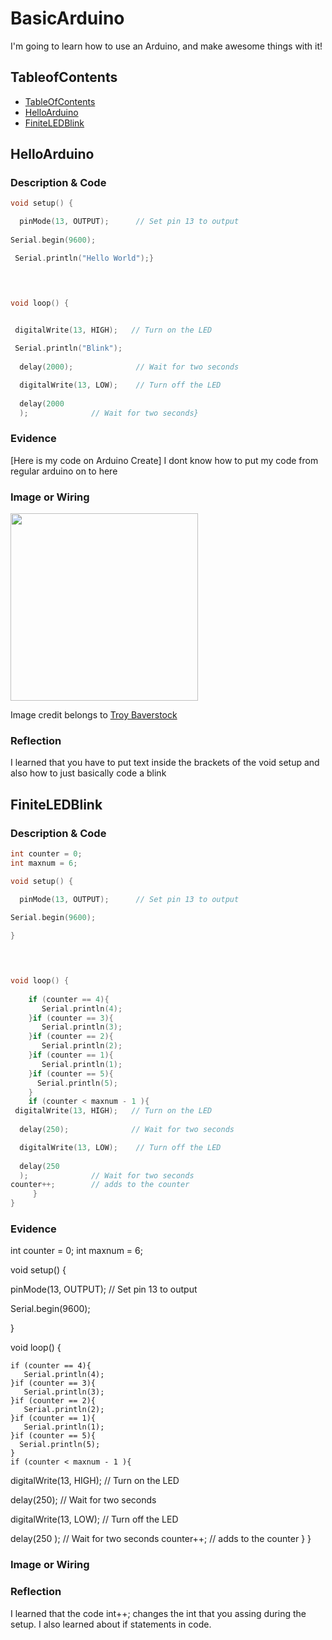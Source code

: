 # BasicArduino
I'm going to learn how to use an Arduino, and make awesome things with it!


## TableofContents
* [TableOfContents](#TableOfContents)
* [HelloArduino](#HelloArduino)
* [FiniteLEDBlink](#FiniteLEDBlink)

## HelloArduino

### Description & Code

```C++
void setup() {

  pinMode(13, OUTPUT);      // Set pin 13 to output
  
Serial.begin(9600);

 Serial.println("Hello World");}


 

void loop() {

 
 digitalWrite(13, HIGH);   // Turn on the LED

 Serial.println("Blink");
 
  delay(2000);              // Wait for two seconds

  digitalWrite(13, LOW);    // Turn off the LED
  
  delay(2000
  );              // Wait for two seconds}

```

### Evidence
[Here is my code on Arduino Create] I dont know how to put my code from regular arduino on to here

### Image or Wiring
<img src="http://troybaverstock.com/wp-content/uploads/2019/04/arduino-servo-button-red-green-RGB-LED-wiring-diagram.png" width="300px" /> 

Image credit belongs to [Troy Baverstock](https://troybaverstock.com/learn/fritzing-circuit-diagrams/)

### Reflection
I learned that you have to put text inside the brackets of the void setup and also how to just basically code a blink

## FiniteLEDBlink

### Description & Code

```C++
int counter = 0;
int maxnum = 6;

void setup() {

  pinMode(13, OUTPUT);      // Set pin 13 to output
  
Serial.begin(9600);

}


 

void loop() {
   
    if (counter == 4){
       Serial.println(4);
    }if (counter == 3){
       Serial.println(3);
    }if (counter == 2){
       Serial.println(2);
    }if (counter == 1){
       Serial.println(1);
    }if (counter == 5){
      Serial.println(5);
    }
    if (counter < maxnum - 1 ){
 digitalWrite(13, HIGH);   // Turn on the LED
 
  delay(250);              // Wait for two seconds

  digitalWrite(13, LOW);    // Turn off the LED
  
  delay(250
  );              // Wait for two seconds
counter++;        // adds to the counter
     }
}

```

### Evidence
int counter = 0;
int maxnum = 6;

void setup() {

  pinMode(13, OUTPUT);      // Set pin 13 to output
  
Serial.begin(9600);

}


 

void loop() {
   
    if (counter == 4){
       Serial.println(4);
    }if (counter == 3){
       Serial.println(3);
    }if (counter == 2){
       Serial.println(2);
    }if (counter == 1){
       Serial.println(1);
    }if (counter == 5){
      Serial.println(5);
    }
    if (counter < maxnum - 1 ){
 digitalWrite(13, HIGH);   // Turn on the LED
 
  delay(250);              // Wait for two seconds

  digitalWrite(13, LOW);    // Turn off the LED
  
  delay(250
  );              // Wait for two seconds
counter++;        // adds to the counter
     }
}
### Image or Wiring

### Reflection
I learned that the code int++; changes the int that you assing during the setup. I also learned about if statements in code.
